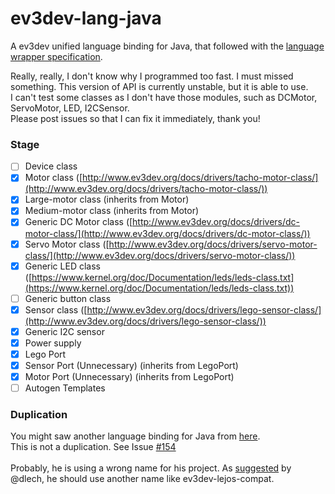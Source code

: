 # ev3dev-lang-java
A ev3dev unified language binding for Java, that followed with the [language wrapper specification](http://ev3dev-lang.readthedocs.org/en/latest/spec.html).

Really, really, I don't know why I programmed too fast. I must missed something. This version of API is currently unstable, but it is able to use.<br>
I can't test some classes as I don't have those modules, such as DCMotor, ServoMotor, LED, I2CSensor.<br>
Please post issues so that I can fix it immediately, thank you!

### Stage
- [ ] Device class
- [x] Motor class ([http://www.ev3dev.org/docs/drivers/tacho-motor-class/](http://www.ev3dev.org/docs/drivers/tacho-motor-class/))
- [x] Large-motor class (inherits from Motor)
- [x] Medium-motor class (inherits from Motor)
- [x] Generic DC Motor class ([http://www.ev3dev.org/docs/drivers/dc-motor-class/](http://www.ev3dev.org/docs/drivers/dc-motor-class/))
- [x] Servo Motor class ([http://www.ev3dev.org/docs/drivers/servo-motor-class/](http://www.ev3dev.org/docs/drivers/servo-motor-class/))
- [x] Generic LED class ([https://www.kernel.org/doc/Documentation/leds/leds-class.txt](https://www.kernel.org/doc/Documentation/leds/leds-class.txt))
- [ ] Generic button class
- [x] Sensor class ([http://www.ev3dev.org/docs/drivers/lego-sensor-class/](http://www.ev3dev.org/docs/drivers/lego-sensor-class/))
- [x] Generic I2C sensor
- [x] Power supply
- [x] Lego Port
- [x] Sensor Port (Unnecessary) (inherits from LegoPort)
- [x] Motor Port (Unnecessary) (inherits from LegoPort)
- [ ] Autogen Templates

### Duplication
You might saw another language binding for Java from [here](https://github.com/ev3dev-lang-java/ev3dev-lang-java).<br>
This is not a duplication. See Issue [#154](https://github.com/ev3dev/ev3dev-lang/issues/154#issuecomment-203562758)<br>
<br>
Probably, he is using a wrong name for his project. As [suggested](https://github.com/ev3dev/ev3dev-lang/issues/154#issuecomment-203538860) by @dlech, he should use another name like ev3dev-lejos-compat.
